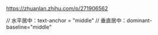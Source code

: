 <!-- nest-loading文档 -->
https://zhuanlan.zhihu.com/p/271906562

// 水平居中：text-anchor = "middle"
// 垂直居中：dominant-baseline="middle"
